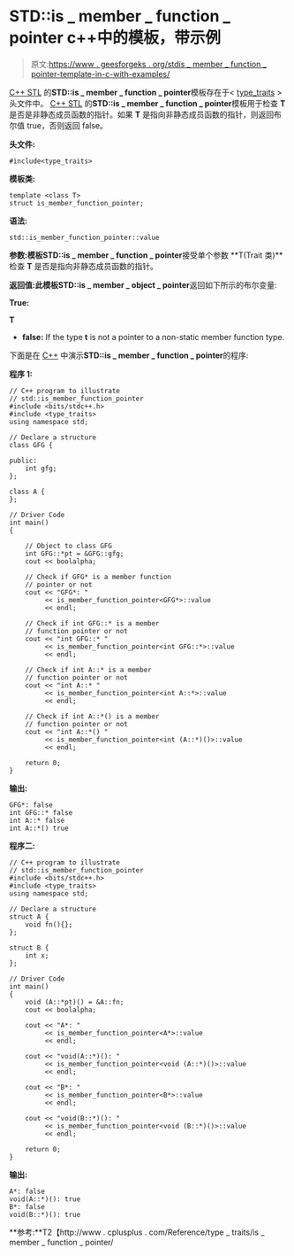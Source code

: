 # STD::is _ member _ function _ pointer c++中的模板，带示例

> 原文:[https://www . geesforgeks . org/stdis _ member _ function _ pointer-template-in-c-with-examples/](https://www.geeksforgeeks.org/stdis_member_function_pointer-template-in-c-with-examples/)

[C++ STL](https://www.geeksforgeeks.org/the-c-standard-template-library-stl/) 的**STD::is _ member _ function _ pointer**模板存在于< [type_traits](https://www.geeksforgeeks.org/tag/cpp-type_traits/) >头文件中。 [C++ STL](https://www.geeksforgeeks.org/the-c-standard-template-library-stl/) 的**STD::is _ member _ function _ pointer**模板用于检查 **T** 是否是非静态成员函数的指针。如果 **T** 是指向非静态成员函数的指针，则返回布尔值 true，否则返回 false。

**头文件:**

```
#include<type_traits>

```

**模板类:**

```
template <class T>
struct is_member_function_pointer;

```

**语法:**

```
std::is_member_function_pointer::value 

```

**参数:**模板**STD::is _ member _ function _ pointer**接受单个参数 **T(Trait 类)**检查 **T** 是否是指向非静态成员函数的指针。

**返回值:**此模板**STD::is _ member _ object _ pointer**返回如下所示的布尔变量:

**True:**

 **T** 

*   **false:** If the type **t** is not a pointer to a non-static member function type.

下面是在 [C++](https://www.geeksforgeeks.org/c-plus-plus/) 中演示**STD::is _ member _ function _ pointer**的程序:

**程序 1:**

```
// C++ program to illustrate
// std::is_member_function_pointer
#include <bits/stdc++.h>
#include <type_traits>
using namespace std;

// Declare a structure
class GFG {

public:
    int gfg;
};

class A {
};

// Driver Code
int main()
{

    // Object to class GFG
    int GFG::*pt = &GFG::gfg;
    cout << boolalpha;

    // Check if GFG* is a member function
    // pointer or not
    cout << "GFG*: "
         << is_member_function_pointer<GFG*>::value
         << endl;

    // Check if int GFG::* is a member
    // function pointer or not
    cout << "int GFG::* "
         << is_member_function_pointer<int GFG::*>::value
         << endl;

    // Check if int A::* is a member
    // function pointer or not
    cout << "int A::* "
         << is_member_function_pointer<int A::*>::value
         << endl;

    // Check if int A::*() is a member
    // function pointer or not
    cout << "int A::*() "
         << is_member_function_pointer<int (A::*)()>::value
         << endl;

    return 0;
}
```

**输出:**

```
GFG*: false
int GFG::* false
int A::* false
int A::*() true

```

**程序二:**

```
// C++ program to illustrate
// std::is_member_function_pointer
#include <bits/stdc++.h>
#include <type_traits>
using namespace std;

// Declare a structure
struct A {
    void fn(){};
};

struct B {
    int x;
};

// Driver Code
int main()
{
    void (A::*pt)() = &A::fn;
    cout << boolalpha;

    cout << "A*: "
         << is_member_function_pointer<A*>::value
         << endl;

    cout << "void(A::*)(): "
         << is_member_function_pointer<void (A::*)()>::value
         << endl;

    cout << "B*: "
         << is_member_function_pointer<B*>::value
         << endl;

    cout << "void(B::*)(): "
         << is_member_function_pointer<void (B::*)()>::value
         << endl;

    return 0;
}
```

**输出:**

```
A*: false
void(A::*)(): true
B*: false
void(B::*)(): true

```

**参考:**T2【http://www . cplusplus . com/Reference/type _ traits/is _ member _ function _ pointer/
